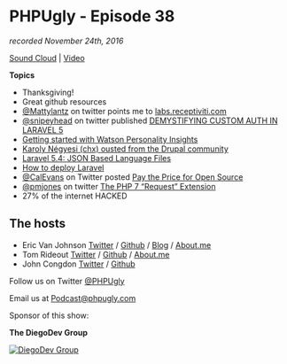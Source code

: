 
# PHPUgly - Episode 38
*recorded November 24th, 2016*

[Sound Cloud](https://soundcloud.com/phpugly/episode38) | 
[Video](https://youtu.be/U7pybUe8zYM)

**Topics**
* Thanksgiving!
* Great github resources
* [@Mattylantz](https://twitter.com/Mattylantz) on twitter points me to [labs.receptiviti.com](https://labs.receptiviti.com/)
* [@snipeyhead](https://twitter.com/snipeyhead) on twitter published [DEMYSTIFYING CUSTOM AUTH IN LARAVEL 5](http://snipe.net/2016/11/demystifying-custom-auth-in-laravel-5/)
* [Getting started with Watson Personality Insights](https://laravel-news.com/2016/11/getting-started-with-watson-personality-insights/)
* [Karoly Négyesi (chx) ousted from the Drupal community](http://drupal.sh/karoly-negyesi-chx-ousted-from-drupal-community)
* [Laravel 5.4: JSON Based Language Files](https://laravel-news.com/2016/11/json-based-translations/)
* [How to deploy Laravel](https://deployer.org/blog/how-to-deploy-laravel)
* [@CalEvans](https://twitter.com/CalEvans) on Twitter posted [Pay the Price for Open Source](https://www.sitepoint.com/pay-the-price-for-open-source/)
* [@pmjones](https://twitter.com/pmjones) on twitter [The PHP 7 “Request” Extension](http://paul-m-jones.com/archives/6416)
* 27% of the internet HACKED


## The hosts
* Eric Van Johnson [Twitter](https://twitter.com/shocm) / [Github](https://github.com/ericvanjohnson/) / [Blog](https://www.shocm.com) / [About.me](https://about.me/shocm) 
* Tom Rideout [Twitter](https://twitter.com/realrideout) / [Github](https://github.com/trideout/) / [About.me](https://about.me/thomasrideout)
* John Congdon [Twitter](https://twitter.com/johncongdon) / [Github](https://github.com/johncongdon) 

Follow us on Twitter [@PHPUgly](https://twitter.com/phpugly) 

Email us at [Podcast@phpugly.com](mailto:Podcast@phpugly.com)

Sponsor of this show:

**The DiegoDev Group**

[![DiegoDev Group](https://www.diegodev.com/img/diegodevgroup.png "Logo DiegoDev Group")](https://www.diegodev.com)
